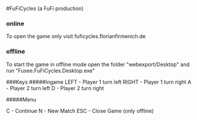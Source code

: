 #FuFiCycles (a FuFi production)

### online
To open the game only visit fuficycles.florianfirmenich.de

### offline
To start the game in offline mode open the folder "webexport/Desktop" and run "Fusee.FuFiCycles.Desktop.exe"


###Keys
#####Ingame
LEFT  - Player 1 turn left
RIGHT - Player 1 turn right
A     - Player 2 turn left
D     - Player 2 turn right

#####Menu

C     - Continue
N     - New Match
ESC   - Close Game (only offline)
